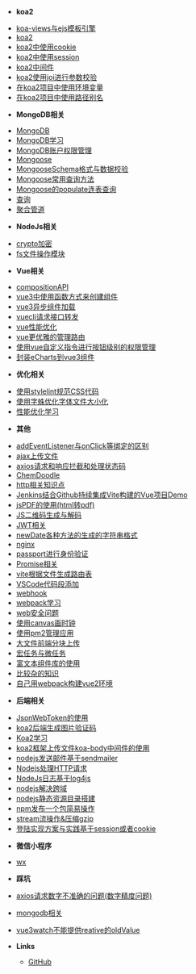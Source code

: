 <!-- _sidebar.md -->

* **koa2**
- [koa-views与ejs模板引擎](notes/koa2/koa-views与ejs模板引擎.md)
- [koa2](notes/koa2/koa2.md)
- [koa2中使用cookie](notes/koa2/koa2中使用cookie.md)
- [koa2中使用session](notes/koa2/koa2中使用session.md)
- [koa2中间件](notes/koa2/koa2中间件.md)
- [koa2使用joi进行参数校验](notes/koa2/koa2使用joi进行参数校验.md)
- [在koa2项目中使用环境变量](notes/koa2/在koa2项目中使用环境变量.md)
- [在koa2项目中使用路径别名](notes/koa2/在koa2项目中使用路径别名.md)

* **MongoDB相关**
- [MongoDB](notes/MongoDB相关/MongoDB.md)
- [MongoDB学习](notes/MongoDB相关/MongoDB学习.md)
- [MongoDB账户权限管理](notes/MongoDB相关/MongoDB账户权限管理.md)
- [Mongoose](notes/MongoDB相关/Mongoose.md)
- [MongooseSchema格式与数据校验](notes/MongoDB相关/MongooseSchema格式与数据校验.md)
- [Mongoose常用查询方法](notes/MongoDB相关/Mongoose常用查询方法.md)
- [Mongoose的populate连表查询](notes/MongoDB相关/Mongoose的populate连表查询.md)
- [查询](notes/MongoDB相关/查询.md)
- [聚合管道](notes/MongoDB相关/聚合管道.md)

* **NodeJs相关**
- [crypto加密](notes/NodeJs相关/crypto加密.md)
- [fs文件操作模块](notes/NodeJs相关/fs文件操作模块.md)

* **Vue相关**
- [compositionAPI](notes/Vue相关/compositionAPI.md)
- [vue3中使用函数方式来创建组件](notes/Vue相关/vue3中使用函数方式来创建组件.md)
- [vue3异步组件加载](notes/Vue相关/vue3异步组件加载.md)
- [vuecli请求接口转发](notes/Vue相关/vuecli请求接口转发.md)
- [vue性能优化](notes/Vue相关/vue性能优化.md)
- [vue更优雅的管理路由](notes/Vue相关/vue更优雅的管理路由.md)
- [使用vue自定义指令进行按钮级别的权限管理](notes/Vue相关/使用vue自定义指令进行按钮级别的权限管理.md)
- [封装eCharts到vue3组件](notes/Vue相关/封装eCharts到vue3组件.md)

* **优化相关**
- [使用stylelint规范CSS代码](notes/优化相关/使用stylelint规范CSS代码.md)
- [使用字蛛优化字体文件大小化](notes/优化相关/使用字蛛优化字体文件大小化.md)
- [性能优化学习](notes/优化相关/性能优化学习.md)

* **其他**
- [addEventListener与onClick等绑定的区别](notes/其他/addEventListener与onClick等绑定的区别.md)
- [ajax上传文件](notes/其他/ajax上传文件.md)
- [axios请求和响应拦截和处理状态码](notes/其他/axios请求和响应拦截和处理状态码.md)
- [ChemDoodle](notes/其他/ChemDoodle.md)
- [http相关知识点](notes/其他/http相关知识点.md)
- [Jenkins结合Github持续集成Vite构建的Vue项目Demo](notes/其他/Jenkins结合Github持续集成Vite构建的Vue项目Demo.md)
- [jsPDF的使用(html转pdf)](notes/其他/jsPDF的使用(html转pdf).md)
- [JS二维码生成与解码](notes/其他/JS二维码生成与解码.md)
- [JWT相关](notes/其他/JWT相关.md)
- [newDate各种方法的生成的字符串格式](notes/其他/newDate各种方法的生成的字符串格式.md)
- [nginx](notes/其他/nginx.md)
- [passport进行身份验证](notes/其他/passport进行身份验证.md)
- [Promise相关](notes/其他/Promise相关.md)
- [vite根据文件生成路由表](notes/其他/vite根据文件生成路由表.md)
- [VSCode代码段添加](notes/其他/VSCode代码段添加.md)
- [webhook](notes/其他/webhook.md)
- [webpack学习](notes/其他/webpack学习.md)
- [web安全问题](notes/其他/web安全问题.md)
- [使用canvas画时钟](notes/其他/使用canvas画时钟.md)
- [使用pm2管理应用](notes/其他/使用pm2管理应用.md)
- [大文件前端分块上传](notes/其他/大文件前端分块上传.md)
- [宏任务与微任务](notes/其他/宏任务与微任务.md)
- [富文本组件库的使用](notes/其他/富文本组件库的使用.md)
- [比较杂的知识](notes/其他/比较杂的知识.md)
- [自己用webpack构建vue2环境](notes/其他/自己用webpack构建vue2环境.md)

* **后端相关**
- [JsonWebToken的使用](notes/后端相关/JsonWebToken的使用.md)
- [koa2后端生成图片验证码](notes/后端相关/koa2后端生成图片验证码.md)
- [Koa2学习](notes/后端相关/Koa2学习.md)
- [koa2框架上传文件koa-body中间件的使用](notes/后端相关/koa2框架上传文件koa-body中间件的使用.md)
- [nodejs发送邮件基于sendmailer](notes/后端相关/nodejs发送邮件基于sendmailer.md)
- [Nodejs处理HTTP请求](notes/后端相关/Nodejs处理HTTP请求.md)
- [NodeJs日志基于log4js](notes/后端相关/NodeJs日志基于log4js.md)
- [nodejs解决跨域](notes/后端相关/nodejs解决跨域.md)
- [nodejs静态资源目录搭建](notes/后端相关/nodejs静态资源目录搭建.md)
- [npm发布一个包简易操作](notes/后端相关/npm发布一个包简易操作.md)
- [stream流操作&压缩gzip](notes/后端相关/stream流操作&压缩gzip.md)
- [登陆实现方案与实践基于session或者cookie](notes/后端相关/登陆实现方案与实践基于session或者cookie.md)

* **微信小程序**
- [wx](notes/微信小程序/wx.md)

* **踩坑**
- [axios请求数字不准确的问题(数字精度问题)](notes/踩坑/axios请求数字不准确的问题(数字精度问题).md)
- [mongodb相关](notes/踩坑/mongodb相关.md)
- [vue3watch不能提供reative的oldValue](notes/踩坑/vue3watch不能提供reative的oldValue.md)



- **Links**
  - [GitHub](https://github.com/Cccatmint)

